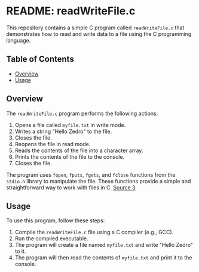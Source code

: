 # README: readWriteFile.c

This repository contains a simple C program called `readWriteFile.c` that demonstrates how to read and write data to a file using the C programming language.

## Table of Contents

- [Overview](#overview)
- [Usage](#usage)

## Overview

The `readWriteFile.c` program performs the following actions:

1. Opens a file called `myfile.txt` in write mode.
2. Writes a string "Hello Zedro" to the file.
3. Closes the file.
4. Reopens the file in read mode.
5. Reads the contents of the file into a character array.
6. Prints the contents of the file to the console.
7. Closes the file.

The program uses `fopen`, `fputs`, `fgets`, and `fclose` functions from the `stdio.h` library to manipulate the file. These functions provide a simple and straightforward way to work with files in C. [Source 3](https://www.freecodecamp.org/news/how-to-write-a-good-readme-file/)

## Usage

To use this program, follow these steps:

1. Compile the `readWriteFile.c` file using a C compiler (e.g., GCC).
2. Run the compiled executable.
3. The program will create a file named `myfile.txt` and write "Hello Zedro" to it.
4. The program will then read the contents of `myfile.txt` and print it to the console.
